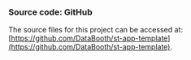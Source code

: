 ### Source code: GitHub

The source files for this project can be accessed at: [https://github.com/DataBooth/st-app-template](https://github.com/DataBooth/st-app-template).
